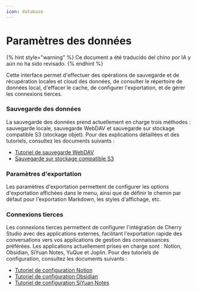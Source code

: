 ```yaml
---
icon: database
---
```

# Paramètres des données


{% hint style="warning" %}
Ce document a été traducido del chino por IA y aún no ha sido revisado.
{% endhint %}




Cette interface permet d'effectuer des opérations de sauvegarde et de récupération locales et cloud des données, de consulter le répertoire de données local, d'effacer le cache, de configurer l'exportation, et de gérer les connexions tierces.

### Sauvegarde des données

La sauvegarde des données prend actuellement en charge trois méthodes : sauvegarde locale, sauvegarde WebDAV et sauvegarde sur stockage compatible S3 (stockage objet). Pour des explications détaillées et des tutoriels, consultez les documents suivants :

- [Tutoriel de sauvegarde WebDAV](../../../data-settings/WebDAV.md)
- [Sauvegarde sur stockage compatible S3](../../../data-settings/s3-compatible.md)

### Paramètres d'exportation

Les paramètres d'exportation permettent de configurer les options d'exportation affichées dans le menu, ainsi que de définir le chemin par défaut pour l'exportation Markdown, les styles d'affichage, etc.

### Connexions tierces

Les connexions tierces permettent de configurer l'intégration de Cherry Studio avec des applications externes, facilitant l'exportation rapide des conversations vers vos applications de gestion des connaissances préférées. Les applications actuellement prises en charge sont : Notion, Obsidian, SiYuan Notes, YuQue et Joplin. Pour des tutoriels de configuration, consultez les documents suivants :

- [Tutoriel de configuration Notion](../../../data-settings/notion.md)
- [Tutoriel de configuration Obsidian](../../../data-settings/obsidian.md)
- [Tutoriel de configuration SiYuan Notes](../../../data-settings/siyuan.md)